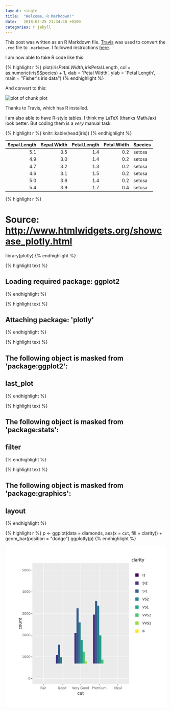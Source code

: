 ```yaml
---
layout: single
title:  "Welcome, R Markdown!"
date:   2018-07-25 21:34:40 +0100
categories: r jekyll
---
```


This post was written as an R Markdown file.
[Travis](https://travis-ci.org) was used to convert the `.rmd` file to `.markdown`.
I followed instructions [here](https://selbydavid.com/2017/06/16/rmarkdown-jekyll/).

I am now able to take R code like this:

{% highlight r %}
plot(iris$Petal.Width, iris$Petal.Length,
     col = as.numeric(iris$Species) + 1,
     xlab = 'Petal Width', ylab = 'Petal Length',
     main = "Fisher's iris data")
{% endhighlight %}

And convert to this:

![plot of chunk plot](/figure/source/2018-07-24-hello-r-markdown/plot-1.png)

Thanks to Travis, which has R installed.

I am also able to have R-style tables. I think my LaTeX (thanks MathJax) look better. But coding them is a _very_ manual task.


{% highlight r %}
knitr::kable(head(iris))
{% endhighlight %}



| Sepal.Length| Sepal.Width| Petal.Length| Petal.Width|Species |
|------------:|-----------:|------------:|-----------:|:-------|
|          5.1|         3.5|          1.4|         0.2|setosa  |
|          4.9|         3.0|          1.4|         0.2|setosa  |
|          4.7|         3.2|          1.3|         0.2|setosa  |
|          4.6|         3.1|          1.5|         0.2|setosa  |
|          5.0|         3.6|          1.4|         0.2|setosa  |
|          5.4|         3.9|          1.7|         0.4|setosa  |



{% highlight r %}
# Source: http://www.htmlwidgets.org/showcase_plotly.html
library(plotly)
{% endhighlight %}



{% highlight text %}
## Loading required package: ggplot2
{% endhighlight %}



{% highlight text %}
## 
## Attaching package: 'plotly'
{% endhighlight %}



{% highlight text %}
## The following object is masked from 'package:ggplot2':
## 
##     last_plot
{% endhighlight %}



{% highlight text %}
## The following object is masked from 'package:stats':
## 
##     filter
{% endhighlight %}



{% highlight text %}
## The following object is masked from 'package:graphics':
## 
##     layout
{% endhighlight %}



{% highlight r %}
p <- ggplot(data = diamonds, aes(x = cut, fill = clarity)) +
            geom_bar(position = "dodge")
ggplotly(p)
{% endhighlight %}

![plot of chunk unnamed-chunk-1](/figure/source/2018-07-24-hello-r-markdown/unnamed-chunk-1-1.png)
